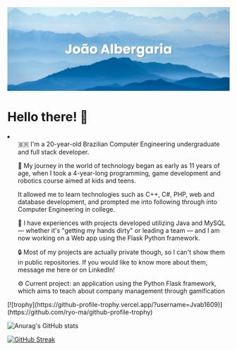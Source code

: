 [![MasterHead](banner(1).png)](https://github.com/Jvab1609)

<h1>Hello there! 👋</h1>
<li>
      <ul>🇧🇷 I'm a 20-year-old Brazilian Computer Engineering undergraduate and full stack developer.<br></ul>
      <ul>🌱 My journey in the world of technology began as early as 11 years of age, when I took a 4-year-long programming, game development and robotics course aimed at kids and teens.<br></ul>
      <ul>It allowed me to learn technologies such as C++, C#, PHP, web and database development, and prompted me into following through into Computer Engineering in college.</ul>
      <ul>🧠 I have experiences with projects developed utilizing Java and MySQL — whether it's "getting my hands dirty" or leading a team — and I am now working on a Web app using the Flask Python framework.</ul>
      <ul>🔒 Most of my projects are actually private though, so I can't show them in public repositories. If you would like to know more about them, message me here or on LinkedIn!</ul>
      <ul>⚙️ Current project: an application using the Python Flask framework, which aims to teach about company management through gamification</ul>
</li>
[![trophy](https://github-profile-trophy.vercel.app/?username=Jvab1609)](https://github.com/ryo-ma/github-profile-trophy)

![Anurag's GitHub stats](https://github-readme-stats-jvab1609s-projects.vercel.app/api?username=Jvab1609&show_icons=true&theme=radical)

[![GitHub Streak](https://github-readme-streak-stats.herokuapp.com/?user=Jvab1609)](https://git.io/streak-stats)

<!-- [![Anurag's GitHub stats](https://github-readme-stats.vercel.app/api?username=Jvab1609)](https://github.com/anuraghazra/github-readme-stats) -->
<!--
**Jvab1609/Jvab1609** is a ✨ _special_ ✨ repository because its `README.md` (this file) appears on your GitHub profile.

Here are some ideas to get you started:

- 🔭 I’m currently working on ...
- 🌱 I’m currently learning ...
- 👯 I’m looking to collaborate on ...
- 🤔 I’m looking for help with ...
- 💬 Ask me about ...
- 📫 How to reach me: ...
- 😄 Pronouns: ...
- ⚡ Fun fact: ...
-->
